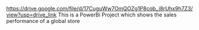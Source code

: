 https://drive.google.com/file/d/17CuguWw7OmQOZg1P8cqb_j8rUhx9h7Z3/view?usp=drive_link
This is a PowerBi Project which shows the sales performance of a global store
